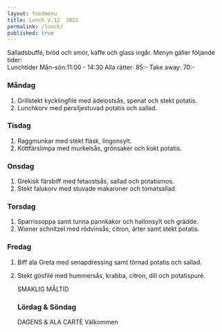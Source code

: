 ```yaml
---
layout: foodmenu
title: Lunch V.12  2022
permalink: /lunch/
published: true
---
```

Salladsbuffé, bröd och smör, kaffe och glass ingår.
Menyn gäller följande tider:  
Lunchtider  Mån-sön:11:00 - 14:30
Alla rätter: 85:- Take away: 70:-
                                
### Måndag
1. Grillstekt kycklingfilé med ädelostsås, spenat och stekt potatis.
2. Lunchkorv med persiljestuvad potatis och sallad.

### Tisdag
1. Raggmunkar med stekt fläsk, lingonsylt.
2. Köttfärslimpa med murkelsås, grönsaker och kokt potatis.

### Onsdag
1. Grekisk färsbiff med fetaostsås, sallad och potatismos.
2. Stekt falukorv med stuvade makaroner och tomatsallad.

### Torsdag
1. Sparrissoppa samt tunna pannkakor och hallonsylt och grädde. 
2. Wiener schnitzel med rödvinsås, citron, ärter samt stekt potatis.

### Fredag  
1. Biff ala Greta med senapdressing samt törnad potatis och sallad.
2. Stekt gösfilé med hummersås, krabba, citron, dill och potatispuré.

   SMAKLIG MÅLTID
   ### Lördag & Söndag 
    DAGENS & ALA CARTÈ
    Välkommen
    
       
    

   
    
   
     
